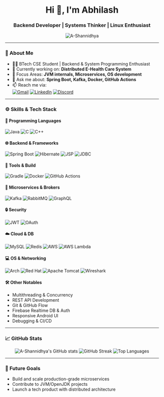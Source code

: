 <h1 align="center">Hi 👋, I'm Abhilash</h1>
<h3 align="center">Backend Developer | Systems Thinker | Linux Enthusiast</h3>

<p align="center">
  <img src="https://komarev.com/ghpvc/?username=A-Shannidhya&label=Profile%20views&color=blueviolet&style=flat-square" alt="A-Shannidhya" />
</p>

---

### 🧠 About Me
- 🧑‍💻 BTech CSE Student | Backend & System Programming Enthusiast
- 🔧 Currently working on: **Distributed E-Health Care System**
- 🚀 Focus Areas: **JVM internals, Microservices, OS development**
- 💬 Ask me about: **Spring Boot, Kafka, Docker, GitHub Actions**
- 📫 Reach me via:  
  [![Gmail](https://img.shields.io/badge/Gmail-D14836?style=for-the-badge&logo=gmail&logoColor=white)](mailto:your.email@gmail.com)
  [![LinkedIn](https://img.shields.io/badge/LinkedIn-blue?style=for-the-badge&logo=linkedin&logoColor=white)](https://linkedin.com/in/yourprofile)
  [![Discord](https://img.shields.io/badge/Discord-7289DA?style=for-the-badge&logo=discord&logoColor=white)](https://discordapp.com/users/yourID)

---

### ⚙️ Skills & Tech Stack

#### 🧩 Programming Languages
![Java](https://img.shields.io/badge/Java-ED8B00?style=flat&logo=java)
![C](https://img.shields.io/badge/C-00599C?style=flat&logo=c)
![C++](https://img.shields.io/badge/C++-00599C?style=flat&logo=cplusplus)

#### 🌐 Backend & Frameworks
![Spring Boot](https://img.shields.io/badge/Spring%20Boot-6DB33F?style=flat&logo=spring-boot)
![Hibernate](https://img.shields.io/badge/Hibernate-59666C?style=flat&logo=hibernate)
![JSP](https://img.shields.io/badge/JSP-007396?style=flat&logo=java)
![JDBC](https://img.shields.io/badge/JDBC-000?style=flat&logo=databricks)

#### 🧪 Tools & Build
![Gradle](https://img.shields.io/badge/Gradle-02303A?style=flat&logo=gradle)
![Docker](https://img.shields.io/badge/Docker-2496ED?style=flat&logo=docker)
![GitHub Actions](https://img.shields.io/badge/GitHub%20Actions-2088FF?style=flat&logo=github-actions)

#### 🧠 Microservices & Brokers
![Kafka](https://img.shields.io/badge/Kafka-000?style=flat&logo=apache-kafka)
![RabbitMQ](https://img.shields.io/badge/RabbitMQ-FF6600?style=flat&logo=rabbitmq)
![GraphQL](https://img.shields.io/badge/GraphQL-E10098?style=flat&logo=graphql)

#### 🔒 Security
![JWT](https://img.shields.io/badge/JWT-000000?style=flat&logo=JSON%20web%20tokens)
![OAuth](https://img.shields.io/badge/OAuth-0076AB?style=flat&logo=oauth)

#### ☁️ Cloud & DB
![MySQL](https://img.shields.io/badge/MySQL-4479A1?style=flat&logo=mysql)
![Redis](https://img.shields.io/badge/Redis-DC382D?style=flat&logo=redis)
![AWS](https://img.shields.io/badge/AWS-232F3E?style=flat&logo=amazon-aws)
![AWS Lambda](https://img.shields.io/badge/AWS_Lambda-FF9900?style=flat&logo=aws-lambda)

#### 💻 OS & Networking
![Arch](https://img.shields.io/badge/Arch_Linux-1793D1?style=flat&logo=arch-linux)
![Red Hat](https://img.shields.io/badge/Red%20Hat-EE0000?style=flat&logo=redhat)
![Apache Tomcat](https://img.shields.io/badge/Apache_Tomcat-F8DC75?style=flat&logo=apachetomcat)
![Wireshark](https://img.shields.io/badge/Wireshark-1679A7?style=flat&logo=wireshark)

#### 🛠️ Other Notables
- Multithreading & Concurrency
- REST API Development
- Git & GitHub Flow
- Firebase Realtime DB & Auth
- Responsive Android UI
- Debugging & CI/CD

---

### 📈 GitHub Stats

<p align="center">
  <img src="https://github-readme-stats.vercel.app/api?username=A-Shannidhya&show_icons=true&theme=radical" alt="A-Shannidhya's GitHub stats" />
  <img src="https://github-readme-streak-stats.herokuapp.com/?user=A-Shannidhya&theme=radical" alt="GitHub Streak" />
  <img src="https://github-readme-stats.vercel.app/api/top-langs/?username=A-Shannidhya&layout=compact&theme=radical" alt="Top Languages" />
</p>

---

### 🧭 Future Goals
- Build and scale production-grade microservices
- Contribute to JVM/OpenJDK projects
- Launch a tech product with distributed architecture
